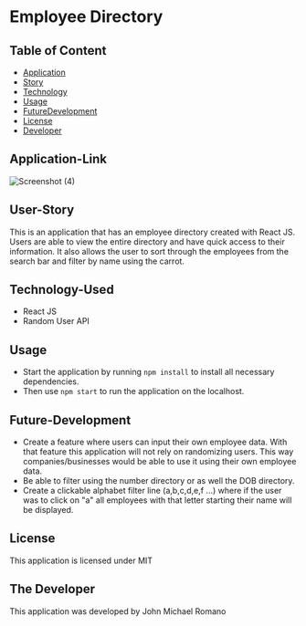 # Employee Directory

## Table of Content

- [Application](#Application-Link)
- [Story](#User-Story)
- [Technology](#Technology-Used)
- [Usage](#Usage)
- [FutureDevelopment](#Future-Development)
- [License](#License)
- [Developer](#Developer)

## Application-Link

![Screenshot (4)](https://user-images.githubusercontent.com/63254285/85859647-7df88e80-b78b-11ea-8942-e3468e11f665.png)

## User-Story

This is an application that has an employee directory created with React JS. Users are able to view the entire directory and have quick access to their information. It also allows the user to sort through the employees from the search bar and filter by name using the carrot.

## Technology-Used

- React JS
- Random User API

## Usage

- Start the application by running `npm install` to install all necessary dependencies.
- Then use `npm start` to run the application on the localhost.

## Future-Development

- Create a feature where users can input their own employee data. With that feature this application will not rely on randomizing users. This way companies/businesses would be able to use it using their own employee data.
- Be able to filter using the number directory or as well the DOB directory.
- Create a clickable alphabet filter line (a,b,c,d,e,f ...) where if the user was to click on "a" all employees with that letter starting their name will be displayed.

## License

This application is licensed under MIT

## The Developer

This application was developed by John Michael Romano
